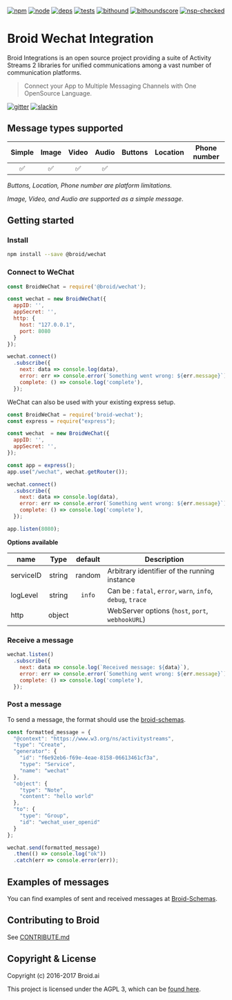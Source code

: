 [npm]: https://img.shields.io/badge/npm-broid-green.svg?style=flat
[npm-url]: https://www.npmjs.com/org/broid

[node]: https://img.shields.io/node/v/@broid/wechat.svg
[node-url]: https://nodejs.org

[deps]: https://img.shields.io/badge/dependencies-checked-green.svg?style=flat
[deps-url]: #integrations

[tests]: https://img.shields.io/travis/broidHQ/integrations/master.svg
[tests-url]: https://travis-ci.org/broidHQ/integrations

[bithound]: https://img.shields.io/bithound/code/github/broidHQ/integrations.svg
[bithound-url]: https://www.bithound.io/github/broidHQ/integrations

[bithoundscore]: https://www.bithound.io/github/broidHQ/integrations/badges/score.svg
[bithoundscore-url]: https://www.bithound.io/github/broidHQ/integrations

[nsp-checked]: https://img.shields.io/badge/nsp-checked-green.svg?style=flat
[nsp-checked-url]: https://nodesecurity.io

[![npm][npm]][npm-url]
[![node][node]][node-url]
[![deps][deps]][deps-url]
[![tests][tests]][tests-url]
[![bithound][bithound]][bithound-url]
[![bithoundscore][bithoundscore]][bithoundscore-url]
[![nsp-checked][nsp-checked]][nsp-checked-url]

# Broid Wechat Integration

Broid Integrations is an open source project providing a suite of Activity Streams 2 libraries for unified communications among a vast number of communication platforms.

> Connect your App to Multiple Messaging Channels with  One OpenSource Language.

[![gitter](https://badges.gitter.im/broidHQ/broid.svg)](https://t.broid.ai/c/Blwjlw?utm_source=github&utm_medium=readme&utm_campaign=top&link=gitter)
[![slackin](https://slackin.broid.ai/badge.svg)](https://slackin.broid.ai)

## Message types supported

| Simple | Image | Video | Audio | Buttons | Location | Phone number |
|:------:|:-----:|:-----:|:-------:|:-------:|:--------:|:------------:|
|   ✅    |   ✅   |   ✅   |   ✅            |          |              |

_Buttons, Location, Phone number are platform limitations._

_Image, Video, and Audio are supported as a simple message_.

## Getting started

### Install

```bash
npm install --save @broid/wechat
```

### Connect to WeChat

```javascript
const BroidWeChat = require('@broid/wechat');

const wechat = new BroidWeChat({
  appID: '',
  appSecret: '',
  http: {
    host: "127.0.0.1",
    port: 8080
  }
});

wechat.connect()
  .subscribe({
    next: data => console.log(data),
    error: err => console.error(`Something went wrong: ${err.message}`),
    complete: () => console.log('complete'),
  });
```

WeChat can also be used with your existing express setup.

```javascript
const BroidWeChat = require('broid-wechat');
const express = require("express");

const wechat  = new BroidWeChat({
  appID: '',
  appSecret: '',
});

const app = express();
app.use("/wechat", wechat.getRouter());

wechat.connect()
  .subscribe({
    next: data => console.log(data),
    error: err => console.error(`Something went wrong: ${err.message}`),
    complete: () => console.log('complete'),
  });

app.listen(8080);
```

**Options available**

| name              | Type     | default    | Description  |
| ----------------- |:--------:| :--------: | --------------------------|
| serviceID         | string   | random     | Arbitrary identifier of the running instance |
| logLevel          | string   | `info`     | Can be : `fatal`, `error`, `warn`, `info`, `debug`, `trace` |
| http              | object   |            | WebServer options (`host`, `port`, `webhookURL`) |

### Receive a message

```javascript
wechat.listen()
  .subscribe({
    next: data => console.log(`Received message: ${data}`),
    error: err => console.error(`Something went wrong: ${err.message}`),
    complete: () => console.log('complete'),
  });
```

### Post a message

To send a message, the format should use the [broid-schemas](https://github.com/broidHQ/integrations/tree/master/broid-schemas).

```javascript
const formatted_message = {
  "@context": "https://www.w3.org/ns/activitystreams",
  "type": "Create",
  "generator": {
    "id": "f6e92eb6-f69e-4eae-8158-06613461cf3a",
    "type": "Service",
    "name": "wechat"
  },
  "object": {
    "type": "Note",
    "content": "hello world"
  },
  "to": {
    "type": "Group",
    "id": "wechat_user_openid"
  }
};

wechat.send(formatted_message)
  .then(() => console.log("ok"))
  .catch(err => console.error(err));
```

## Examples of messages

You can find examples of sent and received messages at [Broid-Schemas](https://github.com/broidHQ/integrations/tree/master/broid-schemas).

## Contributing to Broid

See [CONTRIBUTE.md](../CONTRIBUTE.md)

## Copyright & License

Copyright (c) 2016-2017 Broid.ai

This project is licensed under the AGPL 3, which can be
[found here](https://www.gnu.org/licenses/agpl-3.0.en.html).
